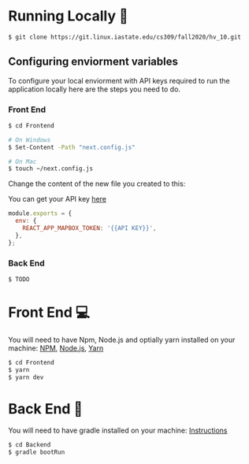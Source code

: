 # Running Locally 🚀

```bash
$ git clone https://git.linux.iastate.edu/cs309/fall2020/hv_10.git
```

## Configuring enviorment variables

To configure your local enviorment with API keys required to run the application locally here are the steps you need to do.

### Front End

```bash
$ cd Frontend

# On Windows
$ Set-Content -Path "next.config.js"

# On Mac
$ touch ~/next.config.js
```

Change the content of the new file you created to this:

You can get your API key [here](https://www.mapbox.com/)

```javascript
module.exports = {
  env: {
    REACT_APP_MAPBOX_TOKEN: '{{API KEY}}',
  },
};
```

### Back End

```bash
$ TODO
```

# Front End 💻

You will need to have Npm, Node.js and optially yarn installed on your machine: [NPM](https://www.npmjs.com/get-npm), [Node.js](https://nodejs.org/en/download/), [Yarn](https://classic.yarnpkg.com/en/docs/install/#windows-stable)


```bash
$ cd Frontend
$ yarn
$ yarn dev
```

# Back End 📡

You will need to have gradle installed on your machine: [Instructions](https://gradle.org/install/)

```bash
$ cd Backend
$ gradle bootRun
```